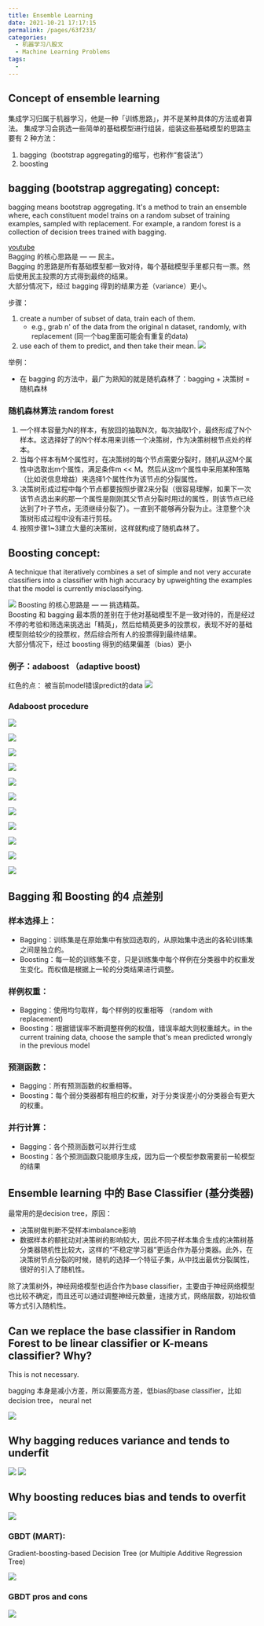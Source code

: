 ```yaml
---
title: Ensemble Learning
date: 2021-10-21 17:17:15
permalink: /pages/63f233/
categories:
  - 机器学习八股文
  - Machine Learning Problems
tags:
  - 
---
```

## Concept of ensemble learning
集成学习归属于机器学习，他是一种「训练思路」，并不是某种具体的方法或者算法。
集成学习会挑选一些简单的基础模型进行组装，组装这些基础模型的思路主要有 2 种方法：
1. bagging（bootstrap aggregating的缩写，也称作“套袋法”）
2. boosting

## bagging (bootstrap aggregating) concept:

bagging means bootstrap aggregating. It's a method to train an ensemble where, each constituent model trains on a random subset of training examples, sampled with replacement. For example, a random forest is a collection of decision trees trained with bagging. 


[youtube](https://www.youtube.com/watch?v=2Mg8QD0F1dQ)  
Bagging 的核心思路是 — — 民主。  
Bagging 的思路是所有基础模型都一致对待，每个基础模型手里都只有一票。然后使用民主投票的方式得到最终的结果。   
大部分情况下，经过 bagging 得到的结果方差（variance）更小。

步骤：
1. create a number of subset of data, train each of them. 
    - e.g., grab n' of the data from the original n dataset, randomly, with replacement (同一个bag里面可能会有重复的data)
2. use each of them to predict, and then take their mean. 
![](https://raw.githubusercontent.com/emmableu/image/master/ensemble-learning-0.png)

举例：
- 在 bagging 的方法中，最广为熟知的就是随机森林了：bagging + 决策树 = 随机森林

### 随机森林算法 random forest
1.  一个样本容量为N的样本，有放回的抽取N次，每次抽取1个，最终形成了N个样本。这选择好了的N个样本用来训练一个决策树，作为决策树根节点处的样本。
2.  当每个样本有M个属性时，在决策树的每个节点需要分裂时，随机从这M个属性中选取出m个属性，满足条件m << M。然后从这m个属性中采用某种策略（比如说信息增益）来选择1个属性作为该节点的分裂属性。
3.  决策树形成过程中每个节点都要按照步骤2来分裂（很容易理解，如果下一次该节点选出来的那一个属性是刚刚其父节点分裂时用过的属性，则该节点已经达到了叶子节点，无须继续分裂了）。一直到不能够再分裂为止。注意整个决策树形成过程中没有进行剪枝。
4.  按照步骤1~3建立大量的决策树，这样就构成了随机森林了。

## Boosting concept:

A technique that iteratively combines a set of simple and not very accurate classifiers into a classifier with high accuracy by upweighting the examples that the model is currently misclassifying.

![](https://raw.githubusercontent.com/emmableu/image/master/ensemble-learning-1.png)
Boosting 的核心思路是 — — 挑选精英。    
Boosting 和 bagging 最本质的差别在于他对基础模型不是一致对待的，而是经过不停的考验和筛选来挑选出「精英」，然后给精英更多的投票权，表现不好的基础模型则给较少的投票权，然后综合所有人的投票得到最终结果。      
大部分情况下，经过 boosting 得到的结果偏差（bias）更小      

### 例子：adaboost （adaptive boost)
红色的点： 被当前model错误predict的data
![](https://raw.githubusercontent.com/emmableu/image/master/ensemble-learning-2.png)

### Adaboost procedure


![](https://raw.githubusercontent.com/emmableu/image/master/202209212212265.png)

![](https://raw.githubusercontent.com/emmableu/image/master/202209212213216.png)

![](https://raw.githubusercontent.com/emmableu/image/master/202209212213224.png)

![](https://raw.githubusercontent.com/emmableu/image/master/202209212214479.png)


![](https://raw.githubusercontent.com/emmableu/image/master/202209212214446.png)

![](https://raw.githubusercontent.com/emmableu/image/master/202209212214462.png)

![](https://raw.githubusercontent.com/emmableu/image/master/202209212215085.png)

![](https://raw.githubusercontent.com/emmableu/image/master/202209212216231.png)

![](https://raw.githubusercontent.com/emmableu/image/master/202209212217762.png)

![](https://raw.githubusercontent.com/emmableu/image/master/202209212218473.png)

![](https://raw.githubusercontent.com/emmableu/image/master/202209212218551.png)





## Bagging 和 Boosting 的4 点差别
### 样本选择上：
- Bagging：训练集是在原始集中有放回选取的，从原始集中选出的各轮训练集之间是独立的。
- Boosting：每一轮的训练集不变，只是训练集中每个样例在分类器中的权重发生变化。而权值是根据上一轮的分类结果进行调整。
### 样例权重：
- Bagging：使用均匀取样，每个样例的权重相等 （random with replacement)
- Boosting：根据错误率不断调整样例的权值，错误率越大则权重越大。in the current training data, choose the sample that's mean predicted wrongly in the previous model
### 预测函数：
- Bagging：所有预测函数的权重相等。
- Boosting：每个弱分类器都有相应的权重，对于分类误差小的分类器会有更大的权重。
### 并行计算：
- Bagging：各个预测函数可以并行生成
- Boosting：各个预测函数只能顺序生成，因为后一个模型参数需要前一轮模型的结果

## Ensemble learning 中的 Base Classifier (基分类器)
最常用的是decision tree，原因：
- 决策树做判断不受样本imbalance影响
- 数据样本的额扰动对决策树的影响较大，因此不同子样本集合生成的决策树基分类器随机性比较大，这样的“不稳定学习器”更适合作为基分类器。此外，在决策树节点分裂的时候，随机的选择一个特征子集，从中找出最优分裂属性，很好的引入了随机性。

除了决策树外，神经网络模型也适合作为base classifier，主要由于神经网络模型也比较不确定，而且还可以通过调整神经元数量，连接方式，网络层数，初始权值等方式引入随机性。

## Can we replace the base classifier in Random Forest to be linear classifier or K-means classifier? Why?
This is not necessary. 

bagging 本身是减小方差，所以需要高方差，低bias的base classifier，比如 decision tree， neural net

![](https://raw.githubusercontent.com/emmableu/image/master/ensemble-learning-3.png)


## Why bagging reduces variance and tends to underfit
![](https://raw.githubusercontent.com/emmableu/image/master/ensemble-learning-5.png)
![](https://raw.githubusercontent.com/emmableu/image/master/ensemble-learning-7.png)

## Why boosting reduces bias and tends to overfit
![](https://raw.githubusercontent.com/emmableu/image/master/ensemble-learning-8.png)


### GBDT (MART):
Gradient-boosting-based Decision Tree (or Multiple Additive Regression Tree)

![](https://raw.githubusercontent.com/emmableu/image/master/202209221346340.png)


### GBDT pros and cons
![](https://raw.githubusercontent.com/emmableu/image/master/ensemble-learning-9.png)
